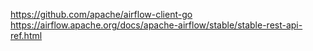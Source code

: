https://github.com/apache/airflow-client-go
https://airflow.apache.org/docs/apache-airflow/stable/stable-rest-api-ref.html
